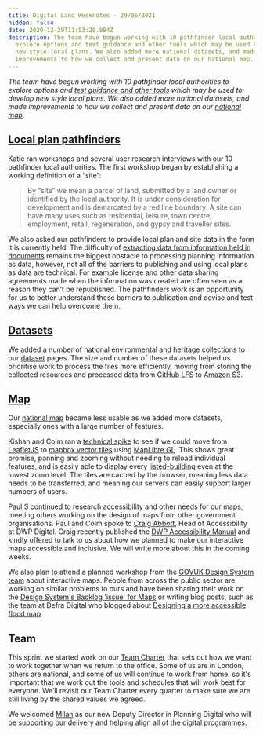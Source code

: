 ```yaml
---
title: Digital Land Weeknotes - 29/06/2021
hidden: false
date: 2020-12-29T11:53:28.884Z
description: The team have begun working with 10 pathfinder local authorities to
  explore options and test guidance and other tools which may be used to develop
  new style local plans. We also added more national datasets, and made
  improvements to how we collect and present data on our national map.
---
```

_The team have begun working with 10 pathfinder local authorities to explore options and [test guidance and other tools](https://www.gov.uk/government/news/government-announces-10-councils-to-test-the-use-of-digital-tools-in-planning-process) which may be used to develop new style local plans. We also added more national datasets, and made improvements to how we collect and present data on our [national map](https://digital-land.github.io/map/)._

## [Local plan pathfinders](https://digital-land.github.io/project/local-plan-pathfinders/)

Katie ran workshops and several user research interviews with our 10 pathfinder local authorities. The first workshop began by establishing a working definition of a “site”:

> By “site” we mean a parcel of land, submitted by a land owner or identified by the local authority. It is under consideration for development and is demarcated by a red line boundary. A site can have many uses such as residential, leisure, town centre, employment, retail, regeneration, and gypsy and traveller sites.

We also asked our pathfinders to provide local plan and site data in the form it is currently held. The difficulty of [extracting data from information held in documents](https://mhclgdigital.blog.gov.uk/2018/10/25/data-and-information/) remains the biggest obstacle to processing planning information as data, however, not all of the barriers to publishing and using local plans as data are technical. For example license and other data sharing agreements made when the information was created are often seen as a reason they can’t be republished. The pathfinders work is an opportunity for us to better understand these barriers to publication and devise and test ways we can help overcome them.

## [Datasets](https://digital-land.github.io/dataset/)

We added a number of national environmental and heritage collections to our [dataset](https://digital-land.github.io/dataset/) pages. The size and number of these datasets helped us prioritise work to process the files more efficiently, moving from storing the collected resources and processed data from [GitHub LFS](https://git-lfs.github.com/) to [Amazon S3](https://en.wikipedia.org/wiki/Amazon_S3).

## [Map](https://digital-land.github.io/product/interactive-planning-data-map/)

Our [national map](https://digital-land.github.io/map/) became less usable as we added more datasets, especially ones with a large number of features.

Kishan and Colm ran a [technical spike](https://en.wikipedia.org/wiki/Spike_(software_development)) to see if we could move from [LeafletJS](https://en.wikipedia.org/wiki/Leaflet_(software)) to [mapbox vector tiles](https://docs.mapbox.com/vector-tiles/reference/) using [MapLibre GL](https://maplibre.org/). This shows great promise, panning and zooming without needing to reload individual features, and is easily able to display every [listed-building](https://digital-land.github.io/listed-building/) even at the lowest zoom level. The tiles are cached by the browser, meaning less data needs to be transferred, and meaning our servers can easily support larger numbers of users.

Paul S continued to research accessibility and other needs for our maps, meeting others working on the design of maps from other government organisations. Paul and Colm spoke to [Craig Abbott](https://twitter.com/abbott567), Head of Accessibility at DWP Digital. Craig recently published the [DWP Accessibility Manual](https://accessibility-manual.dwp.gov.uk/) and kindly offered to talk to us about how we planned to make our interactive maps accessible and inclusive. We will write more about this in the coming weeks.

We also plan to attend a planned workshop from the [GOVUK Design System team](https://design-system.service.gov.uk/design-system-team/) about interactive maps. People from across the public sector are working on similar problems to ours and have been sharing their work on the [Design System's Backlog 'issue' for Maps](https://github.com/alphagov/govuk-design-system-backlog/issues/75) or writing blog posts, such as the team at Defra Digital who blogged about [Designing a more accessible flood map](https://defradigital.blog.gov.uk/2021/05/20/designing-a-more-accessible-flood-map/)

## Team

This sprint we started work on our [Team Charter](https://medium.com/@stephenjanaway/creating-a-team-charter-4a94971ab7e1) that sets out how we want to work together when we return to the office. Some of us are in London, others are national, and some of us will continue to work from home, so it's important that we work out the tools and schedules that will work best for everyone. We’ll revisit our Team Charter every quarter to make sure we are still living by the shared values we agreed.

We welcomed [Milan](https://twitter.com/milsbogunovic) as our new Deputy Director in Planning Digital who will be supporting our delivery and helping align all of the digital programmes.